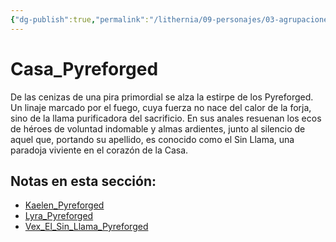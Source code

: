 ```yaml
---
{"dg-publish":true,"permalink":"/lithernia/09-personajes/03-agrupaciones/casa-pyreforged/home/"}
---
```


# Casa_Pyreforged

De las cenizas de una pira primordial se alza la estirpe de los Pyreforged. Un linaje marcado por el fuego, cuya fuerza no nace del calor de la forja, sino de la llama purificadora del sacrificio. En sus anales resuenan los ecos de héroes de voluntad indomable y almas ardientes, junto al silencio de aquel que, portando su apellido, es conocido como el Sin Llama, una paradoja viviente en el corazón de la Casa.

## Notas en esta sección:
- [Kaelen_Pyreforged](./Kaelen_Pyreforged.md)
- [Lyra_Pyreforged](./Lyra_Pyreforged.md)
- [Vex_El_Sin_Llama_Pyreforged](./Vex_El_Sin_Llama_Pyreforged.md)

